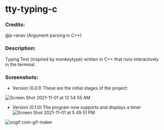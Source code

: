 # tty-typing-c

### Credits: 
@p-ranav (Argument parsing in C++)

### Description:
Typing Test (inspired by monkeytype) written in C++ that runs interactively in the terminal.

### Screenshots: 
- Version (0.0.1)
These are the initial stages of the project:

![Screen Shot 2021-11-01 at 12 54 55 AM](https://user-images.githubusercontent.com/78666414/139639660-c9bd9b6f-135c-4645-afb2-87fa564bd03c.png)

- Version (0.1.0)
The program now supports and displays a timer
![Screen Shot 2021-11-01 at 5 49 51 PM](https://user-images.githubusercontent.com/78666414/139769990-3448821e-a592-4e49-b44c-2466b77a10af.png)

![ezgif com-gif-maker](https://user-images.githubusercontent.com/78666414/139759593-fe7af292-5277-494f-ae8f-c02d32f6eaf2.gif)
